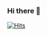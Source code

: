 ### Hi there 👋
[![Hits](https://hits.seeyoufarm.com/api/count/incr/badge.svg?url=https%3A%2F%2Fwww.notion.so%2Fecshin%2F74f802d47e93491a87dc620dfec3cbad&count_bg=%2379C83D&title_bg=%237D7D7D&icon=&icon_color=%23E7E7E7&title=hits&edge_flat=false)](https://hits.seeyoufarm.com)
<!--
**ahnsh1996/ahnsh1996** is a ✨ _special_ ✨ repository because its `README.md` (this file) appears on your GitHub profile.

Here are some ideas to get you started:

- 🔭 I’m currently working on ...
- 🌱 I’m currently learning ...
- 👯 I’m looking to collaborate on ...
- 🤔 I’m looking for help with ...
- 💬 Ask me about ...
- 📫 How to reach me: ...
- 😄 Pronouns: ...
- ⚡ Fun fact: ...
-->
